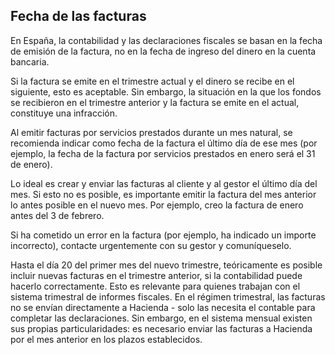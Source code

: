 ## Fecha de las facturas

En España, la contabilidad y las declaraciones fiscales se basan en la fecha de emisión de la factura, no en la fecha de ingreso del dinero en la cuenta bancaria.

Si la factura se emite en el trimestre actual y el dinero se recibe en el siguiente, esto es aceptable. Sin embargo, la situación en la que los fondos se recibieron en el trimestre anterior y la factura se emite en el actual, constituye una infracción.

Al emitir facturas por servicios prestados durante un mes natural, se recomienda indicar como fecha de la factura el último día de ese mes (por ejemplo, la fecha de la factura por servicios prestados en enero será el 31 de enero).

Lo ideal es crear y enviar las facturas al cliente y al gestor el último día del mes. Si esto no es posible, es importante emitir la factura del mes anterior lo antes posible en el nuevo mes. Por ejemplo, creo la factura de enero antes del 3 de febrero.

Si ha cometido un error en la factura (por ejemplo, ha indicado un importe incorrecto), contacte urgentemente con su gestor y comuníqueselo.

Hasta el día 20 del primer mes del nuevo trimestre, teóricamente es posible incluir nuevas facturas en el trimestre anterior, si la contabilidad puede hacerlo correctamente. Esto es relevante para quienes trabajan con el sistema trimestral de informes fiscales. En el régimen trimestral, las facturas no se envían directamente a Hacienda - solo las necesita el contable para completar las declaraciones. Sin embargo, en el sistema mensual existen sus propias particularidades: es necesario enviar las facturas a Hacienda por el mes anterior en los plazos establecidos. 
